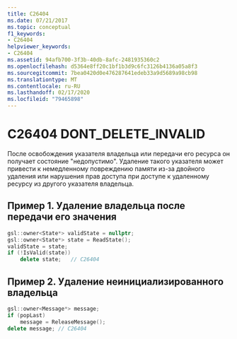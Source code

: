 ```yaml
---
title: C26404
ms.date: 07/21/2017
ms.topic: conceptual
f1_keywords:
- C26404
helpviewer_keywords:
- C26404
ms.assetid: 94afb700-3f3b-40db-8afc-2481935360c2
ms.openlocfilehash: d5364e8ff20c1bf1b3d9c6fc3126b4136a05a8f3
ms.sourcegitcommit: 7bea0420d0e476287641edeb33a9d5689a98cb98
ms.translationtype: MT
ms.contentlocale: ru-RU
ms.lasthandoff: 02/17/2020
ms.locfileid: "79465898"
---
```

# <a name="c26404--dont_delete_invalid"></a>C26404 DONT_DELETE_INVALID

После освобождения указателя владельца или передачи его ресурса он получает состояние "недопустимо".
Удаление такого указателя может привести к немедленному повреждению памяти из-за двойного удаления или нарушения прав доступа при доступе к удаленному ресурсу из другого указателя владельца.

## <a name="example-1-deleting-an-owner-after-transferring-its-value"></a>Пример 1. Удаление владельца после передачи его значения

```cpp
gsl::owner<State*> validState = nullptr;
gsl::owner<State*> state = ReadState();
validState = state;
if (!IsValid(state))
    delete state;   // C26404
```

## <a name="example-2-deleting-an-uninitialized-owner"></a>Пример 2. Удаление неинициализированного владельца

```cpp
gsl::owner<Message*> message;
if (popLast)
    message = ReleaseMessage();
delete message; // C26404
```
